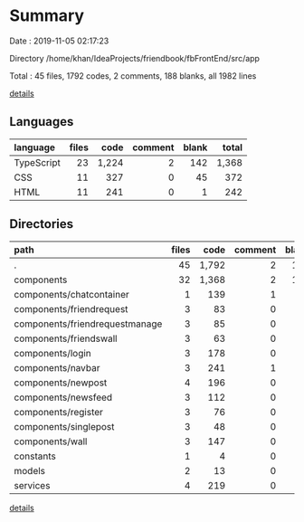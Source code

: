 # Summary

Date : 2019-11-05 02:17:23

Directory /home/khan/IdeaProjects/friendbook/fbFrontEnd/src/app

Total : 45 files,  1792 codes, 2 comments, 188 blanks, all 1982 lines

[details](details.md)

## Languages
| language | files | code | comment | blank | total |
| :--- | ---: | ---: | ---: | ---: | ---: |
| TypeScript | 23 | 1,224 | 2 | 142 | 1,368 |
| CSS | 11 | 327 | 0 | 45 | 372 |
| HTML | 11 | 241 | 0 | 1 | 242 |

## Directories
| path | files | code | comment | blank | total |
| :--- | ---: | ---: | ---: | ---: | ---: |
| . | 45 | 1,792 | 2 | 188 | 1,982 |
| components | 32 | 1,368 | 2 | 124 | 1,494 |
| components/chatcontainer | 1 | 139 | 1 | 13 | 153 |
| components/friendrequest | 3 | 83 | 0 | 8 | 91 |
| components/friendrequestmanage | 3 | 85 | 0 | 10 | 95 |
| components/friendswall | 3 | 63 | 0 | 6 | 69 |
| components/login | 3 | 178 | 0 | 8 | 186 |
| components/navbar | 3 | 241 | 1 | 20 | 262 |
| components/newpost | 4 | 196 | 0 | 22 | 218 |
| components/newsfeed | 3 | 112 | 0 | 12 | 124 |
| components/register | 3 | 76 | 0 | 7 | 83 |
| components/singlepost | 3 | 48 | 0 | 4 | 52 |
| components/wall | 3 | 147 | 0 | 14 | 161 |
| constants | 1 | 4 | 0 | 0 | 4 |
| models | 2 | 13 | 0 | 0 | 13 |
| services | 4 | 219 | 0 | 44 | 263 |

[details](details.md)